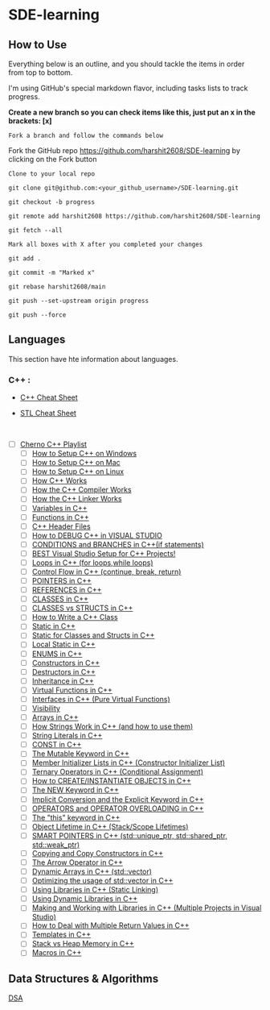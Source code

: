 # SDE-learning

## How to Use

Everything below is an outline, and you should tackle the items in order from top to bottom.

I'm using GitHub's special markdown flavor, including tasks lists to track progress.

**Create a new branch so you can check items like this, just put an x in the brackets: [x]**

    Fork a branch and follow the commands below

Fork the GitHub repo https://github.com/harshit2608/SDE-learning by clicking on the Fork button

    Clone to your local repo

`git clone git@github.com:<your_github_username>/SDE-learning.git`

`git checkout -b progress`

`git remote add harshit2608 https://github.com/harshit2608/SDE-learning`

`git fetch --all`

    Mark all boxes with X after you completed your changes

`git add .`

`git commit -m "Marked x"`

`git rebase harshit2608/main`

`git push --set-upstream origin progress`

`git push --force`

## Languages

This section have hte information about languages.

### C++ :

- [C++ Cheat Sheet](https://github.com/harshit2608/SDE-learning/blob/main/extras/cheat%20sheets/Cpp_reference.pdf)
- [STL Cheat Sheet](https://github.com/harshit2608/SDE-learning/blob/main/extras/cheat%20sheets/STL%20Quick%20Reference%201.29.pdf)

  <br/>

- [ ] [Cherno C++ Playlist](https://www.youtube.com/playlist?list=PLlrATfBNZ98dudnM48yfGUldqGD0S4FFb)
  - [ ] [How to Setup C++ on Windows](https://www.youtube.com/watch?v=1OsGXuNA5cc&list=PLlrATfBNZ98dudnM48yfGUldqGD0S4FFb&index=2)
  - [ ] [How to Setup C++ on Mac](https://www.youtube.com/watch?v=1E_kBSka_ec&list=PLlrATfBNZ98dudnM48yfGUldqGD0S4FFb&index=3)
  - [ ] [How to Setup C++ on Linux](https://www.youtube.com/watch?v=LKLuvoY6U0I&list=PLlrATfBNZ98dudnM48yfGUldqGD0S4FFb&index=4)
  - [ ] [How C++ Works](https://www.youtube.com/watch?v=SfGuIVzE_Os&list=PLlrATfBNZ98dudnM48yfGUldqGD0S4FFb&index=5)
  - [ ] [How the C++ Compiler Works](https://www.youtube.com/watch?v=3tIqpEmWMLI&list=PLlrATfBNZ98dudnM48yfGUldqGD0S4FFb&index=6)
  - [ ] [How the C++ Linker Works](https://www.youtube.com/watch?v=H4s55GgAg0I&list=PLlrATfBNZ98dudnM48yfGUldqGD0S4FFb&index=7)
  - [ ] [Variables in C++](https://www.youtube.com/watch?v=zB9RI8_wExo&list=PLlrATfBNZ98dudnM48yfGUldqGD0S4FFb&index=8)
  - [ ] [Functions in C++](https://www.youtube.com/watch?v=V9zuox47zr0&list=PLlrATfBNZ98dudnM48yfGUldqGD0S4FFb&index=9)
  - [ ] [C++ Header Files](https://www.youtube.com/watch?v=9RJTQmK0YPI&list=PLlrATfBNZ98dudnM48yfGUldqGD0S4FFb&index=10)
  - [ ] [How to DEBUG C++ in VISUAL STUDIO](https://www.youtube.com/watch?v=0ebzPwixrJA&list=PLlrATfBNZ98dudnM48yfGUldqGD0S4FFb&index=11)
  - [ ] [CONDITIONS and BRANCHES in C++(if statements)](https://www.youtube.com/watch?v=qEgCT87KOfc&list=PLlrATfBNZ98dudnM48yfGUldqGD0S4FFb&index=12)
  - [ ] [BEST Visual Studio Setup for C++ Projects!](https://www.youtube.com/watch?v=qeH9Xv_90KM&list=PLlrATfBNZ98dudnM48yfGUldqGD0S4FFb&index=13)
  - [ ] [Loops in C++ (for loops,while loops)](https://www.youtube.com/watch?v=_1AwR-un4Hk&list=PLlrATfBNZ98dudnM48yfGUldqGD0S4FFb&index=14)
  - [ ] [Control Flow in C++ (continue, break, return)](https://www.youtube.com/watch?v=a3IZ8WaIFAA&list=PLlrATfBNZ98dudnM48yfGUldqGD0S4FFb&index=15)
  - [ ] [POINTERS in C++](https://www.youtube.com/watch?v=DTxHyVn0ODg&list=PLlrATfBNZ98dudnM48yfGUldqGD0S4FFb&index=16)
  - [ ] [REFERENCES in C++](https://www.youtube.com/watch?v=IzoFn3dfsPA&list=PLlrATfBNZ98dudnM48yfGUldqGD0S4FFb&index=17)
  - [ ] [CLASSES in C++](https://www.youtube.com/watch?v=2BP8NhxjrO0&list=PLlrATfBNZ98dudnM48yfGUldqGD0S4FFb&index=18)
  - [ ] [CLASSES vs STRUCTS in C++](https://www.youtube.com/watch?v=fLgTtaqqJp0&list=PLlrATfBNZ98dudnM48yfGUldqGD0S4FFb&index=19)
  - [ ] [How to Write a C++ Class](https://www.youtube.com/watch?v=3dHBFBw13E0&list=PLlrATfBNZ98dudnM48yfGUldqGD0S4FFb&index=20)
  - [ ] [Static in C++](https://www.youtube.com/watch?v=f3FVU-iwNuA&list=PLlrATfBNZ98dudnM48yfGUldqGD0S4FFb&index=21)
  - [ ] [Static for Classes and Structs in C++](https://www.youtube.com/watch?v=V-BFlMrBtqQ&list=PLlrATfBNZ98dudnM48yfGUldqGD0S4FFb&index=22)
  - [ ] [Local Static in C++](https://www.youtube.com/watch?v=f7mtWD9GdJ4&list=PLlrATfBNZ98dudnM48yfGUldqGD0S4FFb&index=23)
  - [ ] [ENUMS in C++](https://www.youtube.com/watch?v=x55jfOd5PEE&list=PLlrATfBNZ98dudnM48yfGUldqGD0S4FFb&index=24)
  - [ ] [Constructors in C++](https://www.youtube.com/watch?v=FXhALMsHwEY&list=PLlrATfBNZ98dudnM48yfGUldqGD0S4FFb&index=25)
  - [ ] [Destructors in C++](https://www.youtube.com/watch?v=D8cWquReFqw&list=PLlrATfBNZ98dudnM48yfGUldqGD0S4FFb&index=26)
  - [ ] [Inheritance in C++](https://www.youtube.com/watch?v=X8nYM8wdNRE&list=PLlrATfBNZ98dudnM48yfGUldqGD0S4FFb&index=27)
  - [ ] [Virtual Functions in C++](https://www.youtube.com/watch?v=oIV2KchSyGQ&list=PLlrATfBNZ98dudnM48yfGUldqGD0S4FFb&index=28)
  - [ ] [Interfaces in C++ (Pure Virtual Functions)](https://www.youtube.com/watch?v=UWAdd13EfM8&list=PLlrATfBNZ98dudnM48yfGUldqGD0S4FFb&index=29)
  - [ ] [Visibility](https://www.youtube.com/watch?v=6OVQ8nh3KP0&list=PLlrATfBNZ98dudnM48yfGUldqGD0S4FFb&index=30)
  - [ ] [Arrays in C++](https://www.youtube.com/watch?v=ENDaJi08jCU&list=PLlrATfBNZ98dudnM48yfGUldqGD0S4FFb&index=31)
  - [ ] [How Strings Work in C++ (and how to use them)](https://www.youtube.com/watch?v=ijIxcB9qjaU&list=PLlrATfBNZ98dudnM48yfGUldqGD0S4FFb&index=32)
  - [ ] [String Literals in C++](https://www.youtube.com/watch?v=FeHZHF0f2dw&list=PLlrATfBNZ98dudnM48yfGUldqGD0S4FFb&index=33)
  - [ ] [CONST in C++](https://www.youtube.com/watch?v=4fJBrditnJU&list=PLlrATfBNZ98dudnM48yfGUldqGD0S4FFb&index=34)
  - [ ] [The Mutable Keyword in C++](https://www.youtube.com/watch?v=bP9z3H3cVMY&list=PLlrATfBNZ98dudnM48yfGUldqGD0S4FFb&index=35)
  - [ ] [Member Initializer Lists in C++ (Constructor Initializer List)](https://www.youtube.com/watch?v=1nfuYMXjZsA&list=PLlrATfBNZ98dudnM48yfGUldqGD0S4FFb&index=36)
  - [ ] [Ternary Operators in C++ (Conditional Assignment)](https://www.youtube.com/watch?v=ezqsL-st8qg&list=PLlrATfBNZ98dudnM48yfGUldqGD0S4FFb&index=37)
  - [ ] [How to CREATE/INSTANTIATE OBJECTS in C++](https://www.youtube.com/watch?v=Ks97R1knQDY&list=PLlrATfBNZ98dudnM48yfGUldqGD0S4FFb&index=38)
  - [ ] [The NEW Keyword in C++](https://www.youtube.com/watch?v=NUZdUSqsCs4&list=PLlrATfBNZ98dudnM48yfGUldqGD0S4FFb&index=39)
  - [ ] [Implicit Conversion and the Explicit Keyword in C++](https://www.youtube.com/watch?v=Rr1NX1lH3oE&list=PLlrATfBNZ98dudnM48yfGUldqGD0S4FFb&index=40)
  - [ ] [OPERATORS and OPERATOR OVERLOADING in C++](https://www.youtube.com/watch?v=mS9755gF66w&list=PLlrATfBNZ98dudnM48yfGUldqGD0S4FFb&index=41)
  - [ ] [The "this" keyword in C++](https://www.youtube.com/watch?v=Z_hPJ_EhceI&list=PLlrATfBNZ98dudnM48yfGUldqGD0S4FFb&index=42)
  - [ ] [Object Lifetime in C++ (Stack/Scope Lifetimes)](https://www.youtube.com/watch?v=iNuTwvD6ciI&list=PLlrATfBNZ98dudnM48yfGUldqGD0S4FFb&index=43)
  - [ ] [SMART POINTERS in C++ (std::unique_ptr, std::shared_ptr, std::weak_ptr)](https://www.youtube.com/watch?v=UOB7-B2MfwA&list=PLlrATfBNZ98dudnM48yfGUldqGD0S4FFb&index=44)
  - [ ] [Copying and Copy Constructors in C++](https://www.youtube.com/watch?v=BvR1Pgzzr38&list=PLlrATfBNZ98dudnM48yfGUldqGD0S4FFb&index=45)
  - [ ] [The Arrow Operator in C++](https://www.youtube.com/watch?v=4p3grlSpWYA&list=PLlrATfBNZ98dudnM48yfGUldqGD0S4FFb&index=46)
  - [ ] [Dynamic Arrays in C++ (std::vector)](https://www.youtube.com/watch?v=PocJ5jXv8No&list=PLlrATfBNZ98dudnM48yfGUldqGD0S4FFb&index=47)
  - [ ] [Optimizing the usage of std::vector in C++](https://www.youtube.com/watch?v=HcESuwmlHEY&list=PLlrATfBNZ98dudnM48yfGUldqGD0S4FFb&index=48)
  - [ ] [Using Libraries in C++ (Static Linking)](https://www.youtube.com/watch?v=or1dAmUO8k0&list=PLlrATfBNZ98dudnM48yfGUldqGD0S4FFb&index=49)
  - [ ] [Using Dynamic Libraries in C++](https://www.youtube.com/watch?v=pLy69V2F_8M&list=PLlrATfBNZ98dudnM48yfGUldqGD0S4FFb&index=50)
  - [ ] [Making and Working with Libraries in C++ (Multiple Projects in Visual Studio)](https://www.youtube.com/watch?v=Wt4dxDNmDA8&list=PLlrATfBNZ98dudnM48yfGUldqGD0S4FFb&index=51)
  - [ ] [How to Deal with Multiple Return Values in C++](https://www.youtube.com/watch?v=3cm0VckC8q0&list=PLlrATfBNZ98dudnM48yfGUldqGD0S4FFb&index=53)
  - [ ] [Templates in C++](https://www.youtube.com/watch?v=I-hZkUa9mIs&list=PLlrATfBNZ98dudnM48yfGUldqGD0S4FFb&index=54)
  - [ ] [Stack vs Heap Memory in C++](https://www.youtube.com/watch?v=wJ1L2nSIV1s&list=PLlrATfBNZ98dudnM48yfGUldqGD0S4FFb&index=55)
  - [ ] [Macros in C++](https://www.youtube.com/watch?v=j3mYki1SrKE&list=PLlrATfBNZ98dudnM48yfGUldqGD0S4FFb&index=56)

## Data Structures & Algorithms

[DSA](resources/DSA.md)
